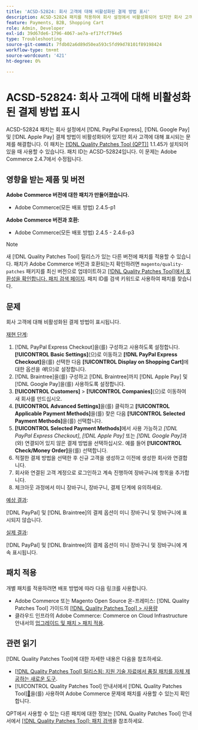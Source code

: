 ```yaml
---
title: 'ACSD-52824: 회사 고객에 대해 비활성화된 결제 방법 표시'
description: ACSD-52824 패치를 적용하여 회사 설정에서 비활성화되어 있지만 회사 고객에 대해  [!DNL PayPal Express], [!DNL Google Pay], and [!DNL Apple Pay] 결제 방법이 표시되는 Adobe Commerce 문제를 해결합니다.
feature: Payments, B2B, Shopping Cart
role: Admin, Developer
exl-id: 39d67de6-1796-4067-ae7a-ef17fcf794e5
type: Troubleshooting
source-git-commit: 7fdb02a6d89d50ea593c5fd99d78101f89198424
workflow-type: tm+mt
source-wordcount: '421'
ht-degree: 0%

---
```


# ACSD-52824: 회사 고객에 대해 비활성화된 결제 방법 표시

ACSD-52824 패치는 회사 설정에서 [!DNL PayPal Express], [!DNL Google Pay] 및 [!DNL Apple Pay] 결제 방법이 비활성화되어 있지만 회사 고객에 대해 표시되는 문제를 해결합니다. 이 패치는 [[!DNL Quality Patches Tool (QPT)]](https://experienceleague.adobe.com/en/docs/commerce-operations/tools/quality-patches-tool/quality-patches-tool-to-self-serve-quality-patches) 1.1.45가 설치되어 있을 때 사용할 수 있습니다. 패치 ID는 ACSD-52824입니다. 이 문제는 Adobe Commerce 2.4.7에서 수정됩니다.

## 영향을 받는 제품 및 버전

**Adobe Commerce 버전에 대한 패치가 만들어졌습니다.**

* Adobe Commerce(모든 배포 방법) 2.4.5-p1

**Adobe Commerce 버전과 호환:**

* Adobe Commerce(모든 배포 방법) 2.4.5 - 2.4.6-p3

>[!NOTE]
>
>새 [!DNL Quality Patches Tool] 릴리스가 있는 다른 버전에 패치를 적용할 수 있습니다. 패치가 Adobe Commerce 버전과 호환되는지 확인하려면 `magento/quality-patches` 패키지를 최신 버전으로 업데이트하고 [[!DNL Quality Patches Tool]에서 호환성을 확인합니다. 패치 검색 페이지](https://experienceleague.adobe.com/tools/commerce-quality-patches/index.html). 패치 ID를 검색 키워드로 사용하여 패치를 찾습니다.

## 문제

회사 고객에 대해 비활성화된 결제 방법이 표시됩니다.

<u>재현 단계</u>:

1. [!DNL PayPal Express Checkout]을(를) 구성하고 사용하도록 설정합니다. **[!UICONTROL Basic Settings]**(으)로 이동하고 **[!DNL PayPal Express Checkout]**&#x200B;을(를) 선택한 다음 **[!UICONTROL Display on Shopping Cart]**&#x200B;에 대한 옵션을 *예*(으)로 설정합니다.
1. [!DNL Braintree]을(를) 구성하고 [!DNL Braintree]까지 [!DNL Apple Pay] 및 [!DNL Google Pay]을(를) 사용하도록 설정합니다.
1. **[!UICONTROL Customers]** > **[!UICONTROL Companies]**(으)로 이동하여 새 회사를 만드십시오.
1. **[!UICONTROL Advanced Settings]**&#x200B;을(를) 클릭하고 **[!UICONTROL Applicable Payment Methods]**&#x200B;을(를) 찾은 다음 **[!UICONTROL Selected Payment Methods]**&#x200B;을(를) 선택합니다.
1. **[!UICONTROL Selected Payment Methods]**&#x200B;에서 사용 가능하고 *[!DNL PayPal Express Checkout]*, *[!DNL Apple Pay]* 또는 *[!DNL Google Pay]*&#x200B;과(와) 연결되어 있지 않은 결제 방법을 선택하십시오. 예를 들어 **[!UICONTROL Check/Money Order]**&#x200B;을(를) 선택합니다.
1. 적절한 결제 방법을 선택한 후 신규 고객을 생성하고 이전에 생성한 회사와 연결합니다.
1. 회사와 연결된 고객 계정으로 로그인하고 계속 진행하여 장바구니에 항목을 추가합니다.
1. 체크아웃 과정에서 미니 장바구니, 장바구니, 결제 단계에 유의하세요.

<u>예상 결과</u>:

[!DNL PayPal] 및 [!DNL Braintree]의 결제 옵션이 미니 장바구니 및 장바구니에 표시되지 않습니다.

<u>실제 결과</u>:

[!DNL PayPal] 및 [!DNL Braintree]의 결제 옵션이 미니 장바구니 및 장바구니에 계속 표시됩니다.

## 패치 적용

개별 패치를 적용하려면 배포 방법에 따라 다음 링크를 사용합니다.

* Adobe Commerce 또는 Magento Open Source 온-프레미스: [!DNL Quality Patches Tool] 가이드의 [[!DNL Quality Patches Tool] > 사용량](/help/tools/quality-patches-tool/usage.md)
* 클라우드 인프라의 Adobe Commerce: Commerce on Cloud Infrastructure 안내서의 [업그레이드 및 패치 > 패치 적용](https://experienceleague.adobe.com/docs/commerce-cloud-service/user-guide/develop/upgrade/apply-patches.html).

## 관련 읽기

[!DNL Quality Patches Tool]에 대한 자세한 내용은 다음을 참조하세요.

* [[!DNL Quality Patches Tool] 릴리스됨: 지원 기술 자료에서 품질 패치를 자체 제공하는 새로운 도구](https://experienceleague.adobe.com/en/docs/commerce-operations/tools/quality-patches-tool/quality-patches-tool-to-self-serve-quality-patches).
* [!UICONTROL Quality Patches Tool] 안내서에서  [!DNL Quality Patches Tool][&#128279;](/help/tools/quality-patches-tool/patches-available-in-qpt/check-patch-for-magento-issue-with-magento-quality-patches.md)을(를) 사용하여 Adobe Commerce 문제에 패치를 사용할 수 있는지 확인합니다.


QPT에서 사용할 수 있는 다른 패치에 대한 정보는 [!DNL Quality Patches Tool] 안내서에서 [[!DNL Quality Patches Tool]: 패치 검색](https://experienceleague.adobe.com/tools/commerce-quality-patches/index.html)을 참조하세요.
